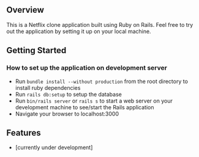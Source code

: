 ## Overview
This is a Netflix clone application built using Ruby on Rails. Feel free to try
out the application by setting it up on your local machine.

## Getting Started

### How to set up the application on development server
- Run `bundle install --without production` from the root directory to install
  ruby dependencies
- Run `rails db:setup` to setup the database
- Run `bin/rails server` or `rails s` to start a web server on your development
  machine to see/start the Rails application
- Navigate your browser to localhost:3000

## Features

* [currently under development]
